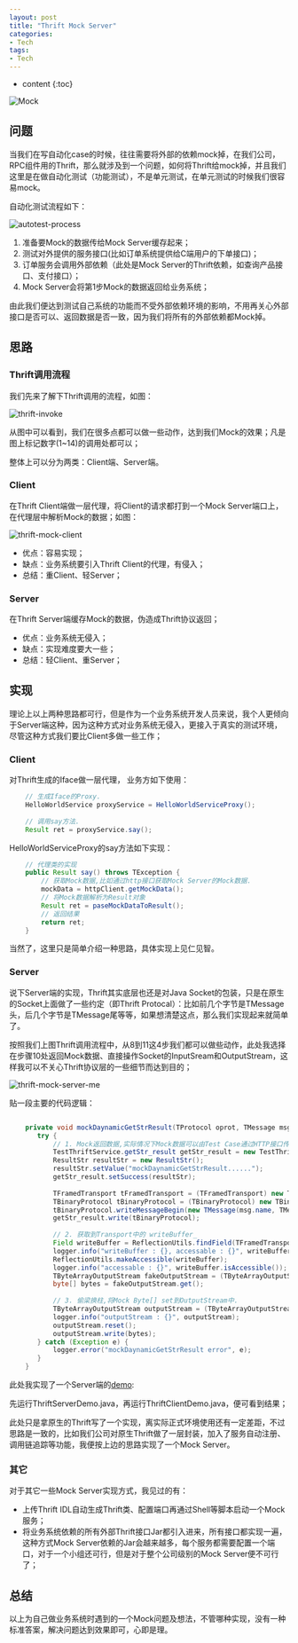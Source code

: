 ```yaml
---
layout: post
title: "Thrift Mock Server"
categories: 
- Tech
tags:
- Tech
---
```


* content
{:toc}

![Mock](/css/pics/2017-07-17-jewellery.jpg)

## 问题
当我们在写自动化case的时候，往往需要将外部的依赖mock掉，在我们公司，RPC组件用的Thrift，那么就涉及到一个问题，如何将Thrift给mock掉，并且我们这里是在做自动化测试（功能测试），不是单元测试，在单元测试的时候我们很容易mock。

自动化测试流程如下：

![autotest-process](/css/pics/2017-07-17-autotest-process.png)
1. 准备要Mock的数据传给Mock Server缓存起来；
2. 测试对外提供的服务接口(比如订单系统提供给C端用户的下单接口)；
3. 订单服务会调用外部依赖（此处是Mock Server的Thrift依赖，如查询产品接口、支付接口）；
4. Mock Server会将第1步Mock的数据返回给业务系统；

由此我们便达到测试自己系统的功能而不受外部依赖环境的影响，不用再关心外部接口是否可以、返回数据是否一致，因为我们将所有的外部依赖都Mock掉。

## 思路

### Thrift调用流程
我们先来了解下Thrift调用的流程，如图：

![thrift-invoke](/css/pics/2017-07-17-thrift-invoke.png)

从图中可以看到，我们在很多点都可以做一些动作，达到我们Mock的效果；凡是图上标记数字(1~14)的调用处都可以；

整体上可以分为两类：Client端、Server端。

### Client
在Thrift Client端做一层代理，将Client的请求都打到一个Mock Server端口上，在代理层中解析Mock的数据；如图：

![thrift-mock-client](/css/pics/2017-07-17-thrift-mock-client.png)

* 优点：容易实现；
* 缺点：业务系统要引入Thrift Client的代理，有侵入；
* 总结：重Client、轻Server；

### Server
在Thrift Server端缓存Mock的数据，伪造成Thrift协议返回；

* 优点：业务系统无侵入；
* 缺点：实现难度要大一些；
* 总结：轻Client、重Server；

## 实现
理论上以上两种思路都可行，但是作为一个业务系统开发人员来说，我个人更倾向于Server端这种，因为这种方式对业务系统无侵入，更接入于真实的测试环境，尽管这种方式我们要比Client多做一些工作；

### Client

对Thrift生成的Iface做一层代理，
业务方如下使用：

```Java
    // 生成Iface的Proxy.
    HelloWorldService proxyService = HelloWorldServiceProxy();
    
    // 调用say方法.
    Result ret = proxyService.say();
```

HelloWorldServiceProxy的say方法如下实现：

```Java
    // 代理类的实现
    public Result say() throws TException {
        // 获取Mock数据,比如通过http接口获取Mock Server的Mock数据.
        mockData = httpClient.getMockData();    
        // 将Mock数据解析为Result对象
        Result ret = paseMockDataToResult();
        // 返回结果
        return ret;
    }
```
当然了，这里只是简单介绍一种思路，具体实现上见仁见智。

### Server
说下Server端的实现，Thrift其实底层也还是对Java Socket的包装，只是在原生的Socket上面做了一些约定（即Thrift Protocal）：比如前几个字节是TMessage头，后几个字节是TMessage尾等等，如果想清楚这点，那么我们实现起来就简单了。

按照我们上图Thrift调用流程中，从8到11这4步我们都可以做些动作，此处我选择在步骤10处返回Mock数据、直接操作Socket的InputSream和OutputStream，这样我可以不关心Thrift协议层的一些细节而达到目的；

![thrift-mock-server-me](/css/pics/2017-07-17-thrift-mock-server-me.png)

贴一段主要的代码逻辑：
```Java

    private void mockDaynamicGetStrResult(TProtocol oprot, TMessage msg) throws TException {
       try {
           // 1. Mock返回数据,实际情况下Mock数据可以由Test Case通过HTTP接口传过来,Mock Server缓存.
           TestThriftService.getStr_result getStr_result = new TestThriftService.getStr_result();
           ResultStr resultStr = new ResultStr();
           resultStr.setValue("mockDaynamicGetStrResult......");
           getStr_result.setSuccess(resultStr);
    
           TFramedTransport tFramedTransport = (TFramedTransport) new TFramedTransport.Factory().getTransport(null);
           TBinaryProtocol tBinaryProtocol = (TBinaryProtocol) new TBinaryProtocol.Factory().getProtocol(tFramedTransport);
           tBinaryProtocol.writeMessageBegin(new TMessage(msg.name, TMessageType.REPLY, msg.seqid));
           getStr_result.write(tBinaryProtocol);
    
           // 2. 获取到Transport中的 writeBuffer_
           Field writeBuffer = ReflectionUtils.findField(TFramedTransport.class, "writeBuffer_");
           logger.info("writeBuffer : {}, accessable : {}", writeBuffer, writeBuffer.isAccessible());
           ReflectionUtils.makeAccessible(writeBuffer);
           logger.info("accessable : {}", writeBuffer.isAccessible());
           TByteArrayOutputStream fakeOutputStream = (TByteArrayOutputStream) writeBuffer.get(tFramedTransport);
           byte[] bytes = fakeOutputStream.get();
    
           // 3. 偷梁换柱,将Mock Byte[] set到OutputStream中.
           TByteArrayOutputStream outputStream = (TByteArrayOutputStream) writeBuffer.get(oprot.getTransport());
           logger.info("outputStream : {}", outputStream);
           outputStream.reset();
           outputStream.write(bytes);
       } catch (Exception e) {
           logger.error("mockDaynamicGetStrResult error", e);
       }
    }

```

此处我实现了一个Server端的[demo](https://github.com/studyingsina/spring_use):

先运行ThriftServerDemo.java，再运行ThriftClientDemo.java，便可看到结果；

此处只是拿原生的Thrift写了一个实现，离实际正式环境使用还有一定差距，不过思路是一致的，比如我们公司对原生Thrift做了一层封装，加入了服务自动注册、调用链追踪等功能，我便按上边的思路实现了一个Mock Server。

### 其它
对于其它一些Mock Server实现方式，我见过的有：

* 上传Thrift IDL自动生成Thrift类、配置端口再通过Shell等脚本启动一个Mock服务；
* 将业务系统依赖的所有外部Thrift接口Jar都引入进来，所有接口都实现一遍，这种方式Mock Server依赖的Jar会越来越多，每个服务都需要配置一个端口，对于一个小组还可行，但是对于整个公司级别的Mock Server便不可行了；

## 总结
以上为自己做业务系统时遇到的一个Mock问题及想法，不管哪种实现，没有一种标准答案，解决问题达到效果即可，心即是理。
